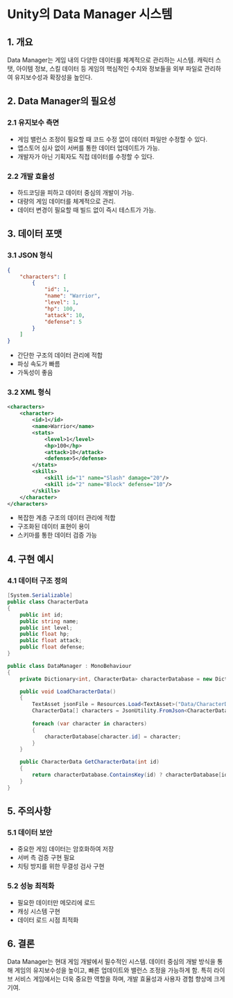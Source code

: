 # Unity의 Data Manager 시스템

## 1. 개요
Data Manager는 게임 내의 다양한 데이터를 체계적으로 관리하는 시스템. 캐릭터 스탯, 아이템 정보, 스킬 데이터 등 게임의 핵심적인 수치와 정보들을 외부 파일로 관리하여 유지보수성과 확장성을 높인다.

## 2. Data Manager의 필요성

### 2.1 유지보수 측면
- 게임 밸런스 조정이 필요할 때 코드 수정 없이 데이터 파일만 수정할 수 있다.
- 앱스토어 심사 없이 서버를 통한 데이터 업데이트가 가능.
- 개발자가 아닌 기획자도 직접 데이터를 수정할 수 있다.

### 2.2 개발 효율성
- 하드코딩을 피하고 데이터 중심의 개발이 가능.
- 대량의 게임 데이터를 체계적으로 관리.
- 데이터 변경이 필요할 때 빌드 없이 즉시 테스트가 가능.

## 3. 데이터 포맷

### 3.1 JSON 형식
```json
{
    "characters": [
        {
            "id": 1,
            "name": "Warrior",
            "level": 1,
            "hp": 100,
            "attack": 10,
            "defense": 5
        }
    ]
}
```
- 간단한 구조의 데이터 관리에 적합
- 파싱 속도가 빠름
- 가독성이 좋음

### 3.2 XML 형식
```xml
<characters>
    <character>
        <id>1</id>
        <name>Warrior</name>
        <stats>
            <level>1</level>
            <hp>100</hp>
            <attack>10</attack>
            <defense>5</defense>
        </stats>
        <skills>
            <skill id="1" name="Slash" damage="20"/>
            <skill id="2" name="Block" defense="10"/>
        </skills>
    </character>
</characters>
```
- 복잡한 계층 구조의 데이터 관리에 적합
- 구조화된 데이터 표현이 용이
- 스키마를 통한 데이터 검증 가능

## 4. 구현 예시

### 4.1 데이터 구조 정의
```c#
[System.Serializable]
public class CharacterData
{
    public int id;
    public string name;
    public int level;
    public float hp;
    public float attack;
    public float defense;
}

public class DataManager : MonoBehaviour
{
    private Dictionary<int, CharacterData> characterDatabase = new Dictionary<int, CharacterData>();

    public void LoadCharacterData()
    {
        TextAsset jsonFile = Resources.Load<TextAsset>("Data/CharacterData");
        CharacterData[] characters = JsonUtility.FromJson<CharacterData[]>(jsonFile.text);
        
        foreach (var character in characters)
        {
            characterDatabase[character.id] = character;
        }
    }

    public CharacterData GetCharacterData(int id)
    {
        return characterDatabase.ContainsKey(id) ? characterDatabase[id] : null;
    }
}
```

## 5. 주의사항

### 5.1 데이터 보안
- 중요한 게임 데이터는 암호화하여 저장
- 서버 측 검증 구현 필요
- 치팅 방지를 위한 무결성 검사 구현

### 5.2 성능 최적화
- 필요한 데이터만 메모리에 로드
- 캐싱 시스템 구현
- 데이터 로드 시점 최적화

## 6. 결론
Data Manager는 현대 게임 개발에서 필수적인 시스템. 데이터 중심의 개발 방식을 통해 게임의 유지보수성을 높이고, 빠른 업데이트와 밸런스 조정을 가능하게 함. 특히 라이브 서비스 게임에서는 더욱 중요한 역할을 하며, 개발 효율성과 사용자 경험 향상에 크게 기여.